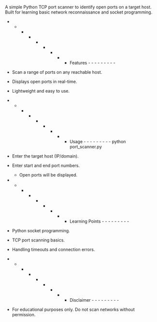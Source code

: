 A simple Python TCP port scanner to identify open ports on a target host. Built for learning basic network reconnaissance and socket programming.

- - - - - - - - - Features - - - - - - - - -

- Scan a range of ports on any reachable host.
- Displays open ports in real-time.
- Lightweight and easy to use.

- - - - - - - - - Usage - - - - - - - - -
python port_scanner.py

- Enter the target host (IP/domain).
- Enter start and end port numbers.
  - Open ports will be displayed.

- - - - - - - - - Learning Points - - - - - - - - -

- Python socket programming.
- TCP port scanning basics.
- Handling timeouts and connection errors.

- - - - - - - - - Disclaimer - - - - - - - - -

- For educational purposes only. Do not scan networks without permission.

